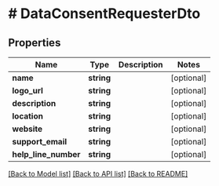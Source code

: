 # # DataConsentRequesterDto

## Properties

Name | Type | Description | Notes
------------ | ------------- | ------------- | -------------
**name** | **string** |  | [optional]
**logo_url** | **string** |  | [optional]
**description** | **string** |  | [optional]
**location** | **string** |  | [optional]
**website** | **string** |  | [optional]
**support_email** | **string** |  | [optional]
**help_line_number** | **string** |  | [optional]

[[Back to Model list]](../../README.md#models) [[Back to API list]](../../README.md#endpoints) [[Back to README]](../../README.md)
